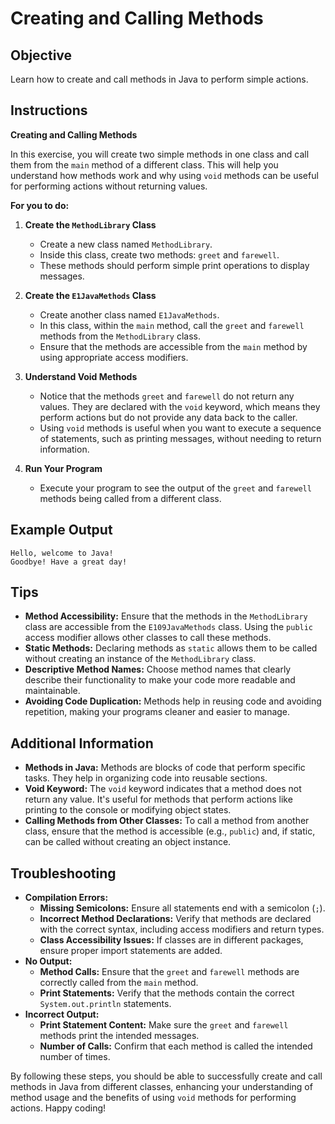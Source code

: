 # Creating and Calling Methods

## Objective
Learn how to create and call methods in Java to perform simple actions.

## Instructions

**Creating and Calling Methods**

In this exercise, you will create two simple methods in one class and call them from the `main` method of a different class. This will help you understand how methods work and why using `void` methods can be useful for performing actions without returning values.

**For you to do:**

1. **Create the `MethodLibrary` Class**
   - Create a new class named `MethodLibrary`.
   - Inside this class, create two methods: `greet` and `farewell`.
   - These methods should perform simple print operations to display messages.

2. **Create the `E1JavaMethods` Class**
   - Create another class named `E1JavaMethods`.
   - In this class, within the `main` method, call the `greet` and `farewell` methods from the `MethodLibrary` class.
   - Ensure that the methods are accessible from the `main` method by using appropriate access modifiers.

3. **Understand Void Methods**
   - Notice that the methods `greet` and `farewell` do not return any values. They are declared with the `void` keyword, which means they perform actions but do not provide any data back to the caller.
   - Using `void` methods is useful when you want to execute a sequence of statements, such as printing messages, without needing to return information.

4. **Run Your Program**
   - Execute your program to see the output of the `greet` and `farewell` methods being called from a different class.

## Example Output
```
Hello, welcome to Java!
Goodbye! Have a great day!
```

## Tips
- **Method Accessibility:** Ensure that the methods in the `MethodLibrary` class are accessible from the `E109JavaMethods` class. Using the `public` access modifier allows other classes to call these methods.
- **Static Methods:** Declaring methods as `static` allows them to be called without creating an instance of the `MethodLibrary` class.
- **Descriptive Method Names:** Choose method names that clearly describe their functionality to make your code more readable and maintainable.
- **Avoiding Code Duplication:** Methods help in reusing code and avoiding repetition, making your programs cleaner and easier to manage.

## Additional Information
- **Methods in Java:** Methods are blocks of code that perform specific tasks. They help in organizing code into reusable sections.
- **Void Keyword:** The `void` keyword indicates that a method does not return any value. It's useful for methods that perform actions like printing to the console or modifying object states.
- **Calling Methods from Other Classes:** To call a method from another class, ensure that the method is accessible (e.g., `public`) and, if static, can be called without creating an object instance.

## Troubleshooting
- **Compilation Errors:**
   - **Missing Semicolons:** Ensure all statements end with a semicolon (`;`).
   - **Incorrect Method Declarations:** Verify that methods are declared with the correct syntax, including access modifiers and return types.
   - **Class Accessibility Issues:** If classes are in different packages, ensure proper import statements are added.
- **No Output:**
   - **Method Calls:** Ensure that the `greet` and `farewell` methods are correctly called from the `main` method.
   - **Print Statements:** Verify that the methods contain the correct `System.out.println` statements.
- **Incorrect Output:**
   - **Print Statement Content:** Make sure the `greet` and `farewell` methods print the intended messages.
   - **Number of Calls:** Confirm that each method is called the intended number of times.

By following these steps, you should be able to successfully create and call methods in Java from different classes, enhancing your understanding of method usage and the benefits of using `void` methods for performing actions. Happy coding!

